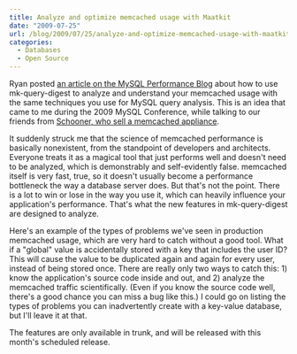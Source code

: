 ```yaml
---
title: Analyze and optimize memcached usage with Maatkit
date: "2009-07-25"
url: /blog/2009/07/25/analyze-and-optimize-memcached-usage-with-maatkit/
categories:
  - Databases
  - Open Source
---
```

Ryan posted [an article on the MySQL Performance Blog](http://www.mysqlperformanceblog.com/2009/07/24/maatkit-now-supports-memcached/) about how to use mk-query-digest to analyze and understand your memcached usage with the same techniques you use for MySQL query analysis. This is an idea that came to me during the 2009 MySQL Conference, while talking to our friends from [Schooner, who sell a memcached appliance](http://www.schoonerinfotech.com/).

It suddenly struck me that the science of memcached performance is basically nonexistent, from the standpoint of developers and architects. Everyone treats it as a magical tool that just performs well and doesn't need to be analyzed, which is demonstrably and self-evidently false. memcached itself is very fast, true, so it doesn't usually become a performance bottleneck the way a database server does. But that's not the point. There is a lot to win or lose in the way you use it, which can heavily influence your application's performance. That's what the new features in mk-query-digest are designed to analyze.

Here's an example of the types of problems we've seen in production memcached usage, which are very hard to catch without a good tool. What if a "global" value is accidentally stored with a key that includes the user ID? This will cause the value to be duplicated again and again for every user, instead of being stored once. There are really only two ways to catch this: 1) know the application's source code inside and out, and 2) analyze the memcached traffic scientifically. (Even if you know the source code well, there's a good chance you can miss a bug like this.) I could go on listing the types of problems you can inadvertently create with a key-value database, but I'll leave it at that.

The features are only available in trunk, and will be released with this month's scheduled release.


